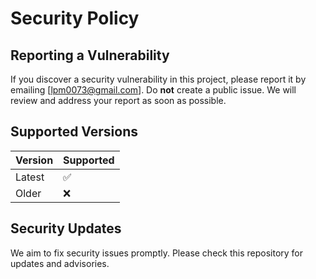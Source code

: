 # Security Policy

## Reporting a Vulnerability

If you discover a security vulnerability in this project, please report it by emailing [lpm0073@gmail.com]. Do **not** create a public issue. We will review and address your report as soon as possible.

## Supported Versions

| Version | Supported          |
| ------- | ------------------ |
| Latest  | :white_check_mark: |
| Older   | :x:                |

## Security Updates

We aim to fix security issues promptly. Please check this repository for updates and advisories.
